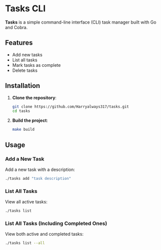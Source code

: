 # Tasks CLI

**Tasks** is a simple command-line interface (CLI) task manager built with Go and Cobra.

## Features

- Add new tasks
- List all tasks
- Mark tasks as complete
- Delete tasks

## Installation

1. **Clone the repository**:

    ```bash
    git clone https://github.com/Harryalways317/tasks.git
    cd tasks
    ```

2. **Build the project**:

    ```bash
    make build
    ```

## Usage

### Add a New Task

Add a new task with a description:

```bash
./tasks add "task description"
```

### List All Tasks

View all active tasks:

```bash
./tasks list
```

### List All Tasks (Including Completed Ones)

View both active and completed tasks:

```bash
./tasks list --all
```
